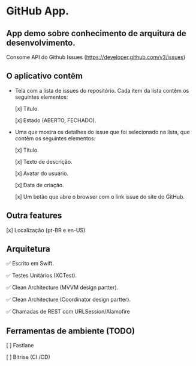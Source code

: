  # GitHub App.

 ## App demo sobre conhecimento de arquitura de desenvolvimento. 
 
 Consome API do Github Issues (https://developer.github.com/v3/issues)

## O aplicativo contêm

* Tela com a lista de issues do repositório.
    Cada item da lista contêm os seguintes elementos:
    
    [x] Título.

    [x] Estado (ABERTO, FECHADO).

* Uma que mostra os detalhes do issue que foi selecionado na lista, que contêm os seguintes elementos:
    
    [x] Título.
    
    [x] Texto de descrição.
    
    [x] Avatar do usuário.
    
    [x] Data de criação.
    
    [x] Um botão que abre o browser com o link issue do site do GitHub.


## Outra features

[x] Localização (pt-BR e en-US)

## Arquitetura

✅ Escrito em Swift.

✅ Testes Unitários (XCTest).

✅ Clean Architecture (MVVM design partter).

✅ Clean Architecture (Coordinator design partter).

✅ Chamadas de REST com URLSession/Alamofire


## Ferramentas de ambiente (TODO)

 [ ] Fastlane

 [ ] Bitrise (CI /CD)
